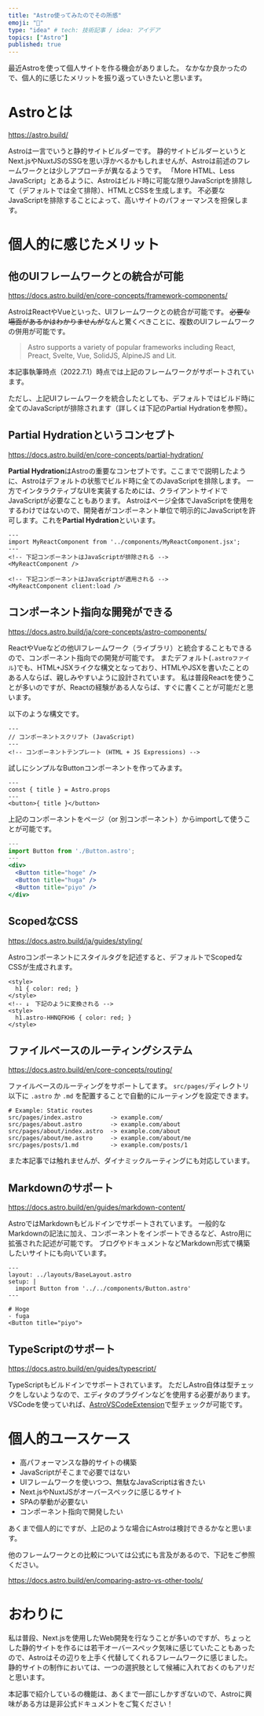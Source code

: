 ```yaml
---
title: "Astro使ってみたのでその所感"
emoji: "📑"
type: "idea" # tech: 技術記事 / idea: アイデア
topics: ["Astro"]
published: true
---
```


最近Astroを使って個人サイトを作る機会がありました。
なかなか良かったので、個人的に感じたメリットを振り返っていきたいと思います。

# Astroとは

https://astro.build/

Astroは一言でいうと静的サイトビルダーです。
静的サイトビルダーというとNext.jsやNuxtJSのSSGを思い浮かべるかもしれませんが、Astroは前述のフレームワークとは少しアプローチが異なるようです。
「More HTML、Less JavaScript」とあるように、Astroはビルド時に可能な限りJavaScriptを排除して（デフォルトでは全て排除）、HTMLとCSSを生成します。
不必要なJavaScriptを排除することによって、高いサイトのパフォーマンスを担保します。

# 個人的に感じたメリット

## 他のUIフレームワークとの統合が可能

https://docs.astro.build/en/core-concepts/framework-components/

AstroはReactやVueといった、UIフレームワークとの統合が可能です。
~~必要な場面があるかはわかりませんが~~なんと驚くべきことに、複数のUIフレームワークの併用が可能です。

> Astro supports a variety of popular frameworks including React, Preact, Svelte, Vue, SolidJS, AlpineJS and Lit.

本記事執筆時点（2022.7.1）時点では上記のフレームワークがサポートされています。

ただし、上記UIフレームワークを統合したとしても、デフォルトではビルド時に全てのJavaScriptが排除されます（詳しくは下記のPartial Hydrationを参照）。

## Partial Hydrationというコンセプト

https://docs.astro.build/en/core-concepts/partial-hydration/

**Partial Hydration**はAstroの重要なコンセプトです。ここまでで説明したように、Astroはデフォルトの状態でビルド時に全てのJavaScriptを排除します。
一方でインタラクティブなUIを実装するためには、クライアントサイドでJavaScriptが必要なこともあります。
Astroはページ全体でJavaScriptを使用をするわけではないので、開発者がコンポーネント単位で明示的にJavaScriptを許可します。これを**Partial Hydration**といいます。

```jsx:Partial Hydration
---
import MyReactComponent from '../components/MyReactComponent.jsx';
---
<!-- 下記コンポーネントはJavaScriptが排除される -->
<MyReactComponent />

<!-- 下記コンポーネントはJavaScriptが適用される -->
<MyReactComponent client:load />
```

## コンポーネント指向な開発ができる

https://docs.astro.build/ja/core-concepts/astro-components/

ReactやVueなどの他UIフレームワーク（ライブラリ）と統合することもできるので、コンポーネント指向での開発が可能です。
またデフォルト(`.astroファイル`)でも、HTML+JSXライクな構文となっており、HTMLやJSXを書いたことのある人ならば、親しみやすいように設計されています。
私は普段Reactを使うことが多いのですが、Reactの経験がある人ならば、すぐに書くことが可能だと思います。

以下のような構文です。
```jsx:コンポーネント構文
---
// コンポーネントスクリプト (JavaScript)
---
<!-- コンポーネントテンプレート (HTML + JS Expressions) -->
```

試しにシンプルなButtonコンポーネントを作ってみます。

```jsx:Button.astro
---
const { title } = Astro.props
---
<button>{ title }</button>
```

上記のコンポーネントをページ（or 別コンポーネント）からimportして使うことが可能です。

```jsx
---
import Button from './Button.astro';
---
<div>
  <Button title="hoge" />
  <Button title="huga" />
  <Button title="piyo" />
</div>
```

## ScopedなCSS

https://docs.astro.build/ja/guides/styling/

Astroコンポーネントにスタイルタグを記述すると、デフォルトでScopedなCSSが生成されます。

```html:Scoped CSS
<style>
  h1 { color: red; }
</style>
<!-- ↓　下記のように変換される -->
<style>
  h1.astro-HHNQFKH6 { color: red; }
</style>
```

## ファイルベースのルーティングシステム

https://docs.astro.build/en/core-concepts/routing/

ファイルベースのルーティングをサポートしてます。
`src/pages/`ディレクトリ以下に `.astro` か `.md` を配置することで自動的にルーティングを設定できます。

```
# Example: Static routes
src/pages/index.astro        -> example.com/
src/pages/about.astro        -> example.com/about
src/pages/about/index.astro  -> example.com/about
src/pages/about/me.astro     -> example.com/about/me
src/pages/posts/1.md         -> example.com/posts/1
```

また本記事では触れませんが、ダイナミックルーティングにも対応しています。

## Markdownのサポート

https://docs.astro.build/en/guides/markdown-content/

AstroではMarkdownもビルドインでサポートされています。
一般的なMarkdownの記法に加え、コンポーネントをインポートできるなど、Astro用に拡張された記述が可能です。
ブログやドキュメントなどMarkdown形式で構築したいサイトにも向いています。

```md:markdown例
---
layout: ../layouts/BaseLayout.astro
setup: |
  import Button from '../../components/Button.astro'
---

# Hoge
- fuga
<Button title="piyo">
```

## TypeScriptのサポート

https://docs.astro.build/en/guides/typescript/

TypeScriptもビルドインでサポートされています。
ただしAstro自体は型チェックをしないようなので、エディタのプラグインなどを使用する必要があります。
VSCodeを使っていれば、[AstroVSCodeExtension](https://marketplace.visualstudio.com/items?itemName=astro-build.astro-vscode)で型チェックが可能です。

# 個人的ユースケース

- 高パフォーマンスな静的サイトの構築
- JavaScriptがそこまで必要ではない
- UIフレームワークを使いつつ、無駄なJavaScriptは省きたい
- Next.jsやNuxtJSがオーバースペックに感じるサイト
- SPAの挙動が必要ない
- コンポーネント指向で開発したい

あくまで個人的にですが、上記のような場合にAstroは検討できるかなと思います。

他のフレームワークとの比較については公式にも言及があるので、下記をご参照ください。

https://docs.astro.build/en/comparing-astro-vs-other-tools/

# おわりに

私は普段、Next.jsを使用したWeb開発を行なうことが多いのですが、ちょっとした静的サイトを作るには若干オーバースペック気味に感じていたこともあったので、Astroはその辺りを上手く代替してくれるフレームワークに感じました。静的サイトの制作においては、一つの選択肢として候補に入れておくのもアリだと思います。

本記事で紹介しているの機能は、あくまで一部にしかすぎないので、Astroに興味がある方は是非公式ドキュメントをご覧ください！